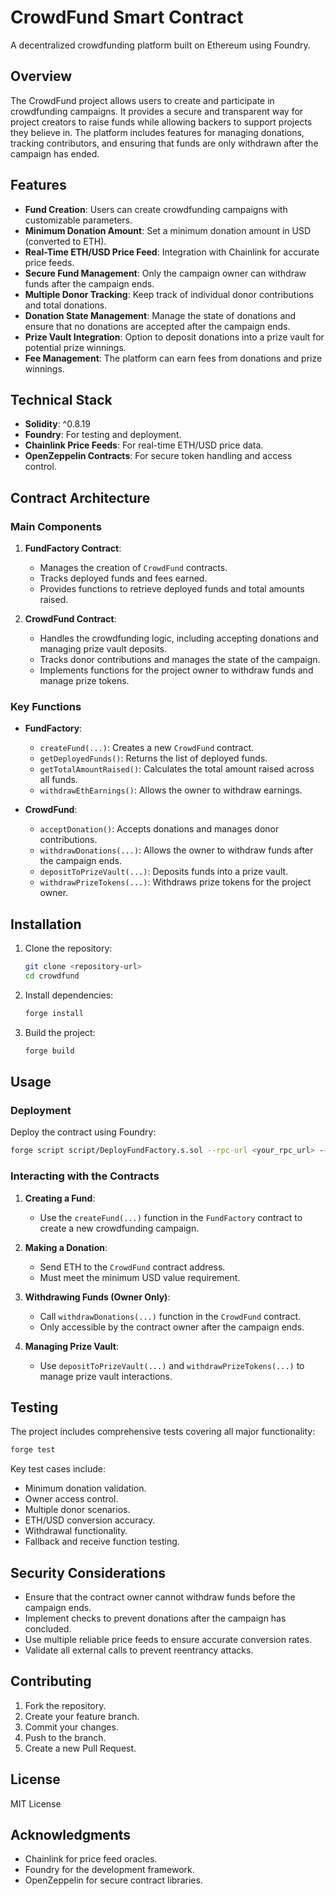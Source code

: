 # CrowdFund Smart Contract

A decentralized crowdfunding platform built on Ethereum using Foundry.

## Overview

The CrowdFund project allows users to create and participate in crowdfunding campaigns. It provides a secure and transparent way for project creators to raise funds while allowing backers to support projects they believe in. The platform includes features for managing donations, tracking contributors, and ensuring that funds are only withdrawn after the campaign has ended.

## Features

- **Fund Creation**: Users can create crowdfunding campaigns with customizable parameters.
- **Minimum Donation Amount**: Set a minimum donation amount in USD (converted to ETH).
- **Real-Time ETH/USD Price Feed**: Integration with Chainlink for accurate price feeds.
- **Secure Fund Management**: Only the campaign owner can withdraw funds after the campaign ends.
- **Multiple Donor Tracking**: Keep track of individual donor contributions and total donations.
- **Donation State Management**: Manage the state of donations and ensure that no donations are accepted after the campaign ends.
- **Prize Vault Integration**: Option to deposit donations into a prize vault for potential prize winnings.
- **Fee Management**: The platform can earn fees from donations and prize winnings.

## Technical Stack

- **Solidity**: ^0.8.19
- **Foundry**: For testing and deployment.
- **Chainlink Price Feeds**: For real-time ETH/USD price data.
- **OpenZeppelin Contracts**: For secure token handling and access control.

## Contract Architecture

### Main Components

1. **FundFactory Contract**:

   - Manages the creation of `CrowdFund` contracts.
   - Tracks deployed funds and fees earned.
   - Provides functions to retrieve deployed funds and total amounts raised.

2. **CrowdFund Contract**:
   - Handles the crowdfunding logic, including accepting donations and managing prize vault deposits.
   - Tracks donor contributions and manages the state of the campaign.
   - Implements functions for the project owner to withdraw funds and manage prize tokens.

### Key Functions

- **FundFactory**:

  - `createFund(...)`: Creates a new `CrowdFund` contract.
  - `getDeployedFunds()`: Returns the list of deployed funds.
  - `getTotalAmountRaised()`: Calculates the total amount raised across all funds.
  - `withdrawEthEarnings()`: Allows the owner to withdraw earnings.

- **CrowdFund**:
  - `acceptDonation()`: Accepts donations and manages donor contributions.
  - `withdrawDonations(...)`: Allows the owner to withdraw funds after the campaign ends.
  - `depositToPrizeVault(...)`: Deposits funds into a prize vault.
  - `withdrawPrizeTokens(...)`: Withdraws prize tokens for the project owner.

## Installation

1. Clone the repository:

   ```bash
   git clone <repository-url>
   cd crowdfund
   ```

2. Install dependencies:

   ```bash
   forge install
   ```

3. Build the project:

   ```bash
   forge build
   ```

## Usage

### Deployment

Deploy the contract using Foundry:

```bash
forge script script/DeployFundFactory.s.sol --rpc-url <your_rpc_url> --private-key <your_private_key>
```

### Interacting with the Contracts

1. **Creating a Fund**:

   - Use the `createFund(...)` function in the `FundFactory` contract to create a new crowdfunding campaign.

2. **Making a Donation**:

   - Send ETH to the `CrowdFund` contract address.
   - Must meet the minimum USD value requirement.

3. **Withdrawing Funds (Owner Only)**:

   - Call `withdrawDonations(...)` function in the `CrowdFund` contract.
   - Only accessible by the contract owner after the campaign ends.

4. **Managing Prize Vault**:
   - Use `depositToPrizeVault(...)` and `withdrawPrizeTokens(...)` to manage prize vault interactions.

## Testing

The project includes comprehensive tests covering all major functionality:

```bash
forge test
```

Key test cases include:

- Minimum donation validation.
- Owner access control.
- Multiple donor scenarios.
- ETH/USD conversion accuracy.
- Withdrawal functionality.
- Fallback and receive function testing.

## Security Considerations

- Ensure that the contract owner cannot withdraw funds before the campaign ends.
- Implement checks to prevent donations after the campaign has concluded.
- Use multiple reliable price feeds to ensure accurate conversion rates.
- Validate all external calls to prevent reentrancy attacks.

## Contributing

1. Fork the repository.
2. Create your feature branch.
3. Commit your changes.
4. Push to the branch.
5. Create a new Pull Request.

## License

MIT License

## Acknowledgments

- Chainlink for price feed oracles.
- Foundry for the development framework.
- OpenZeppelin for secure contract libraries.
